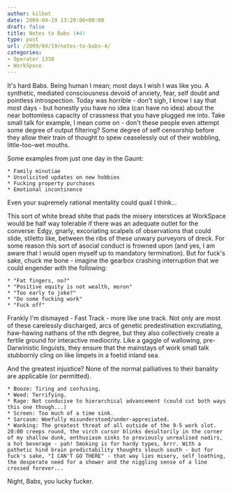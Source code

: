 ```yaml
---
author: kilbot
date: 2009-04-19 13:28:00+00:00
draft: false
title: Notes to Babs (#4)
type: post
url: /2009/04/19/notes-to-babs-4/
categories:
- Operator 1338
- WorkSpace
---
```


It's hard Babs. Being human I mean; most days I wish I was like you. A synthetic, mediated consciousness devoid of anxiety, fear, self doubt and pointless introspection. Today was horrible - don't sigh, I know I say that most days - but honestly you have no idea (can have no idea) about the near bottomless capacity of crassness that you have plugged me into. Take small talk for example, I mean come on - don't these people even attempt some degree of output filtering? Some degree of self censorship before they allow their train of thought to spew ceaselessly out of their wobbling, little-too-wet mouths.

Some examples from just one day in the Gaunt:

	* Family minutiae
	* Unsolicited updates on new hobbies
	* Fucking property purchases
	* Emotional incontinence

Even your supremely rational mentality could quail I think...

This sort of white bread shite that pads the misery interstices at WorkSpace would be half way tolerable if there was an adequate outlet for the converse: Edgy, gnarly, excoriating scalpels of observations that could slide, stiletto like, between the ribs of these unwary purveyors of dreck. For some reason this sort of asocial conduct is frowned upon (and yes, I am aware that I would open myself up to mandatory termination). But for fuck's sake, chuck me bone - imagine the gearbox crashing interruption that we could engender with the following:

	* "Fat fingers, no?"
	* "Positive equity is not wealth, moron"
	* "Too early to joke?"
	* "Do some fucking work"
	* "Fuck off"

Frankly I'm dismayed - Fast Track - more like one track. Not only are most of these carelessly discharged, arcs of genetic predestination excrutiating, haw-hawing nathans of the nth degree, but they also collectively create a fertile ground for interactive mediocrity. Like a gaggle of wallowing, pre-Darwinistic linguists, they ensure that the mainstays of work small talk stubbornly cling on like limpets in a foetid inland sea.

And the greatest injustice? None of the normal palliatives to their banality are applicable (or permitted).

	* Booze: Tiring and confusing.
	* Weed: Terrifying.
	* Rage: Not conducive to hierarchical advancement (could cut both ways this one though...)
	* Screen: Too much of a time sink.
	* Sarcasm: Woefully misunderstood/under-appreciated.
	* Wanking: The greatest threat of all outside of the 9-5 work slot. 20:00 creeps round, the virch cursor blinks desultorily in the corner of my shallow dunk, enthusiasm sinks to previously unrealised nadirs, a hot beverage - pah! Smoking is for hardy types, brrr. With a pathetic hind brain predictability thoughts slouch south - but for fuck's sake, "I CAN'T GO THERE" - that way lies misery, self loathing, the desperate need for a shower and the niggling sense of a line crossed forever...

Night, Babs, you lucky fucker.

